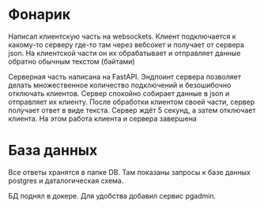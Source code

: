 # Фонарик
Написал клиентскую часть на websockets. Клиент подключается к какому-то серверу где-то там через вебсокет и получает от сервера json.
На клиентской части он их обрабатывает и отправляет данные обратно обычным текстом (байтами)

Серверная часть написана на FastAPI. Эндпоинт сервера позволяет делать множественное количество подключений и безошибочно отключать клиентов.
Сервер спокойно собирает данные в json и отправляет их клиенту. После обработки клиентом своей части, сервер получает ответ в виде текста.
Сервер ждёт 5 секунд, а затем отключает клиента. На этом работа клиента и сервера завершена

# База данных
Все ответы хранятся в папке DB.
Там показаны запросы к базе данных postgres и даталогическая схема.

БД поднял в докере. Для удобства добавил сервис pgadmin.